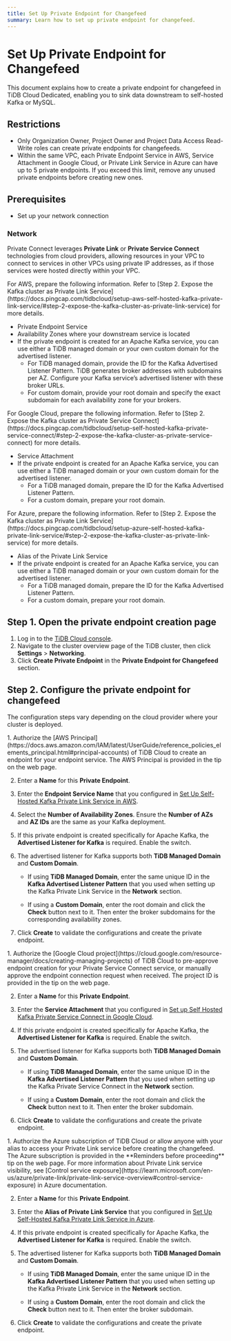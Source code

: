 ```yaml
---
title: Set Up Private Endpoint for Changefeed
summary: Learn how to set up private endpoint for changefeed.
---
```


# Set Up Private Endpoint for Changefeed

This document explains how to create a private endpoint for changefeed in TiDB Cloud Dedicated, enabling you to sink data downstream to self-hosted Kafka or MySQL.

## Restrictions

- Only Organization Owner, Project Owner and Project Data Access Read-Write roles can create private endpoints for changefeeds.
- Within the same VPC, each Private Endpoint Service in AWS, Service Attachment in Google Cloud, or Private Link Service in Azure can have up to 5 private endpoints. If you exceed this limit, remove any unused private endpoints before creating new ones.

## Prerequisites

- Set up your network connection

### Network

Private Connect leverages **Private Link** or **Private Service Connect** technologies from cloud providers, allowing resources in your VPC to connect to services in other VPCs using private IP addresses, as if those services were hosted directly within your VPC.

<SimpleTab>

<div label="AWS">
For AWS, prepare the following information. Refer to [Step 2. Expose the Kafka cluster as Private Link Service](https://docs.pingcap.com/tidbcloud/setup-aws-self-hosted-kafka-private-link-service/#step-2-expose-the-kafka-cluster-as-private-link-service) for more details.

- Private Endpoint Service
- Availability Zones where your downstream service is located
- If the private endpoint is created for an Apache Kafka service, you can use either a TiDB managed domain or your own custom domain for the advertised listener.
  - For TiDB managed domain, provide the ID for the Kafka Advertised Listener Pattern. TiDB generates broker addresses with subdomains per AZ. Configure your Kafka service’s advertised listener with these broker URLs.
  - For custom domain, provide your root domain and specify the exact subdomain for each availability zone for your brokers.
  </div>

<div label="Google Cloud">
For Google Cloud, prepare the following information. Refer to [Step 2. Expose the Kafka cluster as Private Service Connect](https://docs.pingcap.com/tidbcloud/setup-self-hosted-kafka-private-service-connect/#step-2-expose-the-kafka-cluster-as-private-service-connect) for more details.

- Service Attachment
- If the private endpoint is created for an Apache Kafka service, you can use either a TiDB managed domain or your own custom domain for the advertised listener.
  - For a TiDB managed domain, prepare the ID for the Kafka Advertised Listener Pattern.
  - For a custom domain, prepare your root domain.
  </div>

<div label="Azure">
For Azure, prepare the following information. Refer to [Step 2. Expose the Kafka cluster as Private Link Service](https://docs.pingcap.com/tidbcloud/setup-azure-self-hosted-kafka-private-link-service/#step-2-expose-the-kafka-cluster-as-private-link-service) for more details.

- Alias of the Private Link Service
- If the private endpoint is created for an Apache Kafka service, you can use either a TiDB managed domain or your own custom domain for the advertised listener.
  - For a TiDB managed domain, prepare the ID for the Kafka Advertised Listener Pattern.
  - For a custom domain, prepare your root domain.
  </div>
  </SimpleTab>

## Step 1. Open the private endpoint creation page

1. Log in to the [TiDB Cloud console](https://tidbcloud.com/).
2. Navigate to the cluster overview page of the TiDB cluster, then click **Settings** > **Networking**.
3. Click **Create Private Endpoint** in the **Private Endpoint for Changefeed** section.

## Step 2. Configure the private endpoint for changefeed

The configuration steps vary depending on the cloud provider where your cluster is deployed.

<SimpleTab>
<div label="AWS">
1. Authorize the [AWS Principal](https://docs.aws.amazon.com/IAM/latest/UserGuide/reference_policies_elements_principal.html#principal-accounts) of TiDB Cloud to create an endpoint for your endpoint service. The AWS Principal is provided in the tip on the web page.

2. Enter a **Name** for this **Private Endpoint**.

3. Enter the **Endpoint Service Name** that you configured in [Set Up Self-Hosted Kafka Private Link Service in AWS](https://docs.pingcap.com/tidbcloud/setup-aws-self-hosted-kafka-private-link-service/).

4. Select the **Number of Availability Zones**. Ensure the **Number of AZs** and **AZ IDs** are the same as your Kafka deployment.

5. If this private endpoint is created specifically for Apache Kafka, the **Advertised Listener for Kafka** is required. Enable the switch.

6. The advertised listener for Kafka supports both **TiDB Managed Domain** and **Custom Domain**.

   - If using **TiDB Managed Domain**, enter the same unique ID in the **Kafka Advertised Listener Pattern** that you used when setting up the Kafka Private Link Service in the **Network** section.

   - If using a **Custom Domain**, enter the root domain and click the **Check** button next to it. Then enter the broker subdomains for the corresponding availability zones.

7. Click **Create** to validate the configurations and create the private endpoint.
</div>

<div label="Google Cloud">
1. Authorize the [Google Cloud project](https://cloud.google.com/resource-manager/docs/creating-managing-projects) of TiDB Cloud to pre-approve endpoint creation for your Private Service Connect service, or manually approve the endpoint connection request when received. The project ID is provided in the tip on the web page.

2. Enter a **Name** for this **Private Endpoint**.

3. Enter the **Service Attachment** that you configured in [Set up Self Hosted Kafka Private Service Connect in Google Cloud](https://docs.pingcap.com/tidbcloud/setup-self-hosted-kafka-private-service-connect/).

4. If this private endpoint is created specifically for Apache Kafka, the **Advertised Listener for Kafka** is required. Enable the switch.

5. The advertised listener for Kafka supports both **TiDB Managed Domain** and **Custom Domain**.

   - If using **TiDB Managed Domain**, enter the same unique ID in the **Kafka Advertised Listener Pattern** that you used when setting up the Kafka Private Service Connect in the **Network** section.

   - If using a **Custom Domain**, enter the root domain and click the **Check** button next to it. Then enter the broker subdomain.

6. Click **Create** to validate the configurations and create the private endpoint.
</div>

<div label="Azure">
1. Authorize the Azure subscription of TiDB Cloud or allow anyone with your alias to access your Private Link service before creating the changefeed. The Azure subscription is provided in the **Reminders before proceeding** tip on the web page. For more information about Private Link service visibility, see [Control service exposure](https://learn.microsoft.com/en-us/azure/private-link/private-link-service-overview#control-service-exposure) in Azure documentation.

2. Enter a **Name** for this **Private Endpoint**.

3. Enter the **Alias of Private Link Service** that you configured in [Set Up Self-Hosted Kafka Private Link Service in Azure](https://docs.pingcap.com/tidbcloud/setup-azure-self-hosted-kafka-private-link-service/).

4. If this private endpoint is created specifically for Apache Kafka, the **Advertised Listener for Kafka** is required. Enable the switch.

5. The advertised listener for Kafka supports both **TiDB Managed Domain** and **Custom Domain**.

   - If using **TiDB Managed Domain**, enter the same unique ID in the **Kafka Advertised Listener Pattern** that you used when setting up the Kafka Private Link Service in the **Network** section.

   - If using a **Custom Domain**, enter the root domain and click the **Check** button next to it. Then enter the broker subdomain.

6. Click **Create** to validate the configurations and create the private endpoint.
</div>
</SimpleTab>
